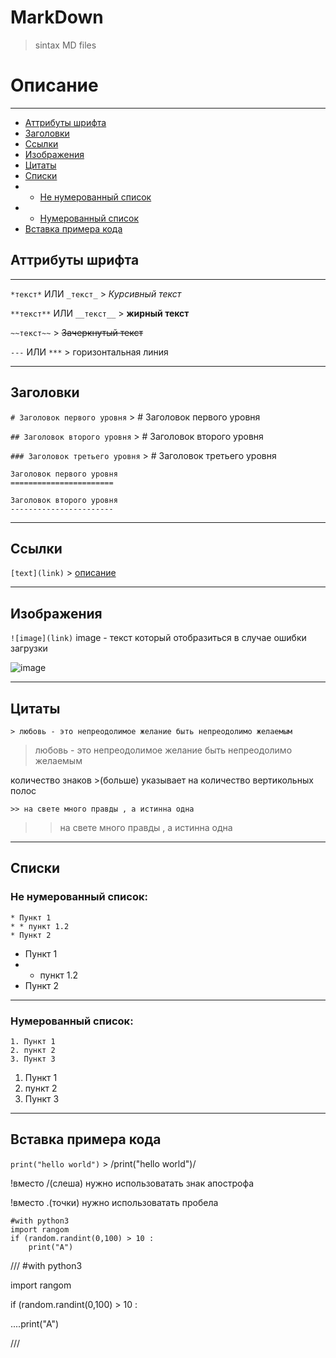 # MarkDown
>sintax MD files


# Описание

----------------
* [Аттрибуты шрифта](https://github.com/T0kua/MarkDown/edit/main/README.md#%D0%B0%D1%82%D1%82%D1%80%D0%B8%D0%B1%D1%83%D1%82%D1%8B-%D1%88%D1%80%D0%B8%D1%84%D1%82%D0%B0)
* [Заголовки](https://github.com/T0kua/MarkDown/edit/main/README.md#%D0%B7%D0%B0%D0%B3%D0%BE%D0%BB%D0%BE%D0%B2%D0%BA%D0%B8)
* [Ссылки](https://github.com/T0kua/MarkDown/edit/main/README.md#%D1%81%D1%81%D1%8B%D0%BB%D0%BA%D0%B8)
* [Изображения](https://github.com/T0kua/MarkDown/edit/main/README.md#%D0%B8%D0%B7%D0%BE%D0%B1%D1%80%D0%B0%D0%B6%D0%B5%D0%BD%D0%B8%D1%8F)
* [Цитаты](https://github.com/T0kua/MarkDown/edit/main/README.md#%D1%86%D0%B8%D1%82%D0%B0%D1%82%D1%8B)
* [Списки](https://github.com/T0kua/MarkDown/edit/main/README.md#%D1%81%D0%BF%D0%B8%D1%81%D0%BA%D0%B8)
*  * [Не нумерованный список](https://github.com/T0kua/MarkDown/edit/main/README.md#%D0%BD%D0%B5-%D0%BD%D1%83%D0%BC%D0%B5%D1%80%D0%BE%D0%B2%D0%B0%D0%BD%D0%BD%D1%8B%D0%B9-%D1%81%D0%BF%D0%B8%D1%81%D0%BE%D0%BA)
*  * [Нумерованный список](https://github.com/T0kua/MarkDown/edit/main/README.md#%D0%BD%D1%83%D0%BC%D0%B5%D1%80%D0%BE%D0%B2%D0%B0%D0%BD%D0%BD%D1%8B%D0%B9-%D1%81%D0%BF%D0%B8%D1%81%D0%BE%D0%BA)
* [Вставка примера кода](https://github.com/T0kua/MarkDown/edit/main/README.md#%D0%B2%D1%81%D1%82%D0%B0%D0%B2%D0%BA%D0%B0-%D0%BF%D1%80%D0%B8%D0%BC%D0%B5%D1%80%D0%B0-%D0%BA%D0%BE%D0%B4%D0%B0)
## Аттрибуты шрифта

------------------
`*текст*` ИЛИ `_текст_` > *Курсивный текст*

`**текст**` ИЛИ `__текст__` > **жирный текст**

`~~текст~~` > ~~Зачеркнутый текст~~

`---` ИЛИ `***` > горизонтальная линия

-----------

## Заголовки

`# Заголовок первого уровня` >  # Заголовок первого уровня

`## Заголовок второго уровня` > # Заголовок второго уровня

`### Заголовок третьего уровня` > # Заголовок третьего уровня

```
Заголовок первого уровня
=======================

Заголовок второго уровня
-----------------------
```
---------------------
## Ссылки

`[text](link)` > [описание](https://github.com/T0kua/MarkDown/edit/main/README.md#%D0%BE%D0%BF%D0%B8%D1%81%D0%B0%D0%BD%D0%B8%D0%B5)

-------------------------

## Изображения
`![image](link)` 
image - текст который отобразиться в случае ошибки загрузки

![image](https://encrypted-tbn0.gstatic.com/images?q=tbn:ANd9GcSENbYO5Exs8Owe4qBMW8mi9SKQFYwPf3tS0n69jQyxgA&s)

-----------------------
## Цитаты

`> любовь - это непреодолимое желание быть непреодолимо желаемым` 
> любовь - это непреодолимое желание быть непреодолимо желаемым

количество знаков >(больше) указывает на количество вертикольных полос

`>> на свете много правды , а истинна одна`
>> на свете много правды , а истинна одна

---------------------
## Списки

### Не нумерованный список:

~~~
* Пункт 1
* * пункт 1.2
* Пункт 2
~~~
* Пункт 1
* * пункт 1.2
* Пункт 2
-------------------------
### Нумерованный список:

~~~
1. Пункт 1
2. пункт 2
3. Пункт 3
~~~
1. Пункт 1
2. пункт 2
3. Пункт 3

-----------------------
## Вставка примера кода

`print("hello world")`  > /print("hello world")/

!вместо /(слеша) нужно использоватать знак апострофа

!вместо .(точки) нужно использоватать пробела
```
#with python3
import rangom
if (random.randint(0,100) > 10 :
    print("A")
```

///
#with python3

import rangom

if (random.randint(0,100) > 10 :

....print("A")
    
///
